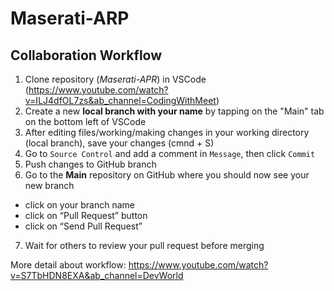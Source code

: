 # Maserati-ARP
## **Collaboration Workflow**

1. Clone repository (*Maserati-APR*) in VSCode (https://www.youtube.com/watch?v=ILJ4dfOL7zs&ab_channel=CodingWithMeet)
2. Create a new **local branch with your name** by tapping on the "Main" tab on the bottom left of VSCode
3. After editing files/working/making changes in your working directory (local branch), save your changes (cmnd + S)
4. Go to ```Source Control``` and add a comment in ```Message```, then click ```Commit```
5. Push changes to GitHub branch 
6. Go to the **Main** repository on GitHub where you should now see your new branch
- click on your branch name
- click on “Pull Request” button
- click on “Send Pull Request”
7. Wait for others to review your pull request before merging

More detail about workflow: https://www.youtube.com/watch?v=S7TbHDN8EXA&ab_channel=DevWorld
